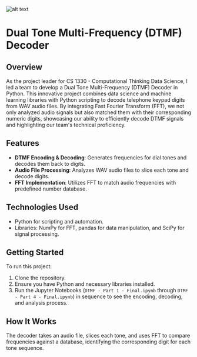 ![alt text](https://github.com/Dhruvbam/Dual-Tone-Multi-Frequency-Decoder/blob/main/dtmf.jpg)
# Dual Tone Multi-Frequency (DTMF) Decoder

## Overview
As the project leader for CS 1330 - Computational Thinking Data Science, I led a team to develop a Dual Tone Multi-Frequency (DTMF) Decoder in Python. This innovative project combines data science and machine learning libraries with Python scripting to decode telephone keypad digits from WAV audio files. By integrating Fast Fourier Transform (FFT), we not only analyzed audio signals but also matched them with their corresponding numeric digits, showcasing our ability to efficiently decode DTMF signals and highlighting our team's technical proficiency.

## Features
- **DTMF Encoding & Decoding**: Generates frequencies for dial tones and decodes them back to digits.
- **Audio File Processing**: Analyzes WAV audio files to slice each tone and decode digits.
- **FFT Implementation**: Utilizes FFT to match audio frequencies with predefined number database.

## Technologies Used
- Python for scripting and automation.
- Libraries: NumPy for FFT, pandas for data manipulation, and SciPy for signal processing.

## Getting Started
To run this project:
1. Clone the repository.
2. Ensure you have Python and necessary libraries installed.
3. Run the Jupyter Notebooks (`DTMF - Part 1 - Final.ipynb` through `DTMF - Part 4 - Final.ipynb`) in sequence to see the encoding, decoding, and analysis process.

## How It Works
The decoder takes an audio file, slices each tone, and uses FFT to compare frequencies against a database, identifying the corresponding digit for each tone sequence.
